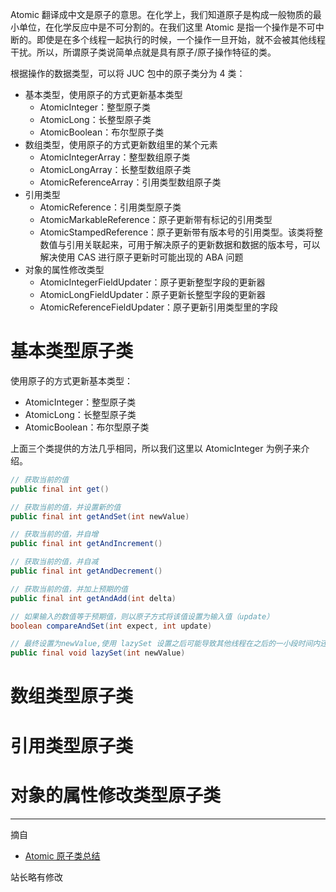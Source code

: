 Atomic 翻译成中文是原子的意思。在化学上，我们知道原子是构成一般物质的最小单位，在化学反应中是不可分割的。在我们这里 Atomic 是指一个操作是不可中断的。即使是在多个线程一起执行的时候，一个操作一旦开始，就不会被其他线程干扰。所以，所谓原子类说简单点就是具有原子/原子操作特征的类。

根据操作的数据类型，可以将 JUC 包中的原子类分为 4 类：
+ 基本类型，使用原子的方式更新基本类型
  + AtomicInteger：整型原子类
  + AtomicLong：长整型原子类
  + AtomicBoolean：布尔型原子类
+ 数组类型，使用原子的方式更新数组里的某个元素
  + AtomicIntegerArray：整型数组原子类
  + AtomicLongArray：长整型数组原子类
  + AtomicReferenceArray：引用类型数组原子类
+ 引用类型
  + AtomicReference：引用类型原子类
  + AtomicMarkableReference：原子更新带有标记的引用类型
  + AtomicStampedReference：原子更新带有版本号的引用类型。该类将整数值与引用关联起来，可用于解决原子的更新数据和数据的版本号，可以解决使用 CAS 进行原子更新时可能出现的 ABA 问题
+ 对象的属性修改类型
  + AtomicIntegerFieldUpdater：原子更新整型字段的更新器
  + AtomicLongFieldUpdater：原子更新长整型字段的更新器
  + AtomicReferenceFieldUpdater：原子更新引用类型里的字段

# 基本类型原子类

使用原子的方式更新基本类型：
+ AtomicInteger：整型原子类
+ AtomicLong：长整型原子类
+ AtomicBoolean：布尔型原子类

上面三个类提供的方法几乎相同，所以我们这里以 AtomicInteger 为例子来介绍。

```java
// 获取当前的值
public final int get() 

// 获取当前的值，并设置新的值
public final int getAndSet(int newValue)

// 获取当前的值，并自增
public final int getAndIncrement()

// 获取当前的值，并自减
public final int getAndDecrement() 

// 获取当前的值，并加上预期的值
public final int getAndAdd(int delta) 

// 如果输入的数值等于预期值，则以原子方式将该值设置为输入值（update）
boolean compareAndSet(int expect, int update) 

// 最终设置为newValue,使用 lazySet 设置之后可能导致其他线程在之后的一小段时间内还是可以读到旧的值
public final void lazySet(int newValue)
```

# 数组类型原子类

# 引用类型原子类

# 对象的属性修改类型原子类

------
摘自
+ [Atomic 原子类总结](https://javaguide.cn/java/concurrent/atomic-classes.html)


站长略有修改
